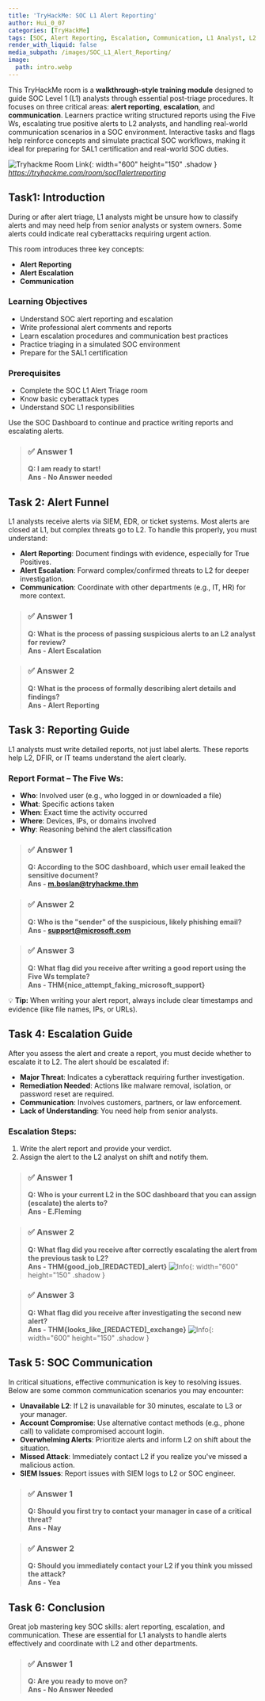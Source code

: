 ```yaml
---
title: 'TryHackMe: SOC L1 Alert Reporting'
author: Hui_0_07
categories: [TryHackMe]
tags: [SOC, Alert Reporting, Escalation, Communication, L1 Analyst, L2 Analyst, Incident Response, SIEM, Cybersecurity]
render_with_liquid: false
media_subpath: /images/SOC_L1_Alert_Reporting/
image:
  path: intro.webp
---
```


This TryHackMe room is a **walkthrough-style training module** designed to guide SOC Level 1 (L1) analysts through essential post-triage procedures. It focuses on three critical areas: **alert reporting**, **escalation**, and **communication**. Learners practice writing structured reports using the Five Ws, escalating true positive alerts to L2 analysts, and handling real-world communication scenarios in a SOC environment. Interactive tasks and flags help reinforce concepts and simulate practical SOC workflows, making it ideal for preparing for SAL1 certification and real-world SOC duties.

![Tryhackme Room Link](room_card.webp){: width="600" height="150" .shadow }
_<https://tryhackme.com/room/socl1alertreporting>_

## Task1: Introduction

During or after alert triage, L1 analysts might be unsure how to classify alerts and may need help from senior analysts or system owners. Some alerts could indicate real cyberattacks requiring urgent action.

This room introduces three key concepts:
- **Alert Reporting**
- **Alert Escalation**
- **Communication**

### Learning Objectives
- Understand SOC alert reporting and escalation
- Write professional alert comments and reports
- Learn escalation procedures and communication best practices
- Practice triaging in a simulated SOC environment
- Prepare for the SAL1 certification

### Prerequisites
- Complete the SOC L1 Alert Triage room
- Know basic cyberattack types
- Understand SOC L1 responsibilities

Use the SOC Dashboard to continue and practice writing reports and escalating alerts.

> ### ✅ Answer 1
> **Q: I am ready to start!**  
> **Ans - No Answer needed**

## Task 2: Alert Funnel

L1 analysts receive alerts via SIEM, EDR, or ticket systems. Most alerts are closed at L1, but complex threats go to L2. To handle this properly, you must understand:

- **Alert Reporting**: Document findings with evidence, especially for True Positives.
- **Alert Escalation**: Forward complex/confirmed threats to L2 for deeper investigation.
- **Communication**: Coordinate with other departments (e.g., IT, HR) for more context.

> ### ✅ Answer 1 
> **Q: What is the process of passing suspicious alerts to an L2 analyst for review?**  
> **Ans - Alert Escalation**

> ### ✅ Answer 2 
> **Q: What is the process of formally describing alert details and findings?**  
> **Ans - Alert Reporting**

## Task 3: Reporting Guide

L1 analysts must write detailed reports, not just label alerts. These reports help L2, DFIR, or IT teams understand the alert clearly.

### Report Format – The Five Ws:
- **Who**: Involved user (e.g., who logged in or downloaded a file)
- **What**: Specific actions taken
- **When**: Exact time the activity occurred
- **Where**: Devices, IPs, or domains involved
- **Why**: Reasoning behind the alert classification

> ### ✅ Answer 1 
> **Q: According to the SOC dashboard, which user email leaked the sensitive document?**  
> **Ans - m.boslan@tryhackme.thm**

> ### ✅ Answer 2 
> **Q: Who is the "sender" of the suspicious, likely phishing email?**  
> **Ans - support@microsoft.com**

> ### ✅ Answer 3 
> **Q: What flag did you receive after writing a good report using the Five Ws template?**  
> **Ans - THM{nice_attempt_faking_microsoft_support}**

<div class="alert alert-info" role="alert">
  💡 <strong>Tip:</strong> When writing your alert report, always include clear timestamps and evidence (like file names, IPs, or URLs).
</div>

## Task 4: Escalation Guide

After you assess the alert and create a report, you must decide whether to escalate it to L2. The alert should be escalated if:

- **Major Threat**: Indicates a cyberattack requiring further investigation.
- **Remediation Needed**: Actions like malware removal, isolation, or password reset are required.
- **Communication**: Involves customers, partners, or law enforcement.
- **Lack of Understanding**: You need help from senior analysts.

### Escalation Steps:
1. Write the alert report and provide your verdict.
2. Assign the alert to the L2 analyst on shift and notify them.

> ### ✅ Answer 1 
> **Q: Who is your current L2 in the SOC dashboard that you can assign (escalate) the alerts to?**  
> **Ans - E.Fleming**

> ### ✅ Answer 2 
> **Q: What flag did you receive after correctly escalating the alert from the previous task to L2?**  
> **Ans - THM{good_job_[REDACTED]_alert}**
![Info](task4_2.webp){: width="600" height="150" .shadow }

> ### ✅ Answer 3 
> **Q: What flag did you receive after investigating the second new alert?**  
> **Ans - THM{looks_like_[REDACTED]_exchange}**
![Info](task4_3.webp){: width="600" height="150" .shadow }

## Task 5: SOC Communication

In critical situations, effective communication is key to resolving issues. Below are some common communication scenarios you may encounter:

- **Unavailable L2**: If L2 is unavailable for 30 minutes, escalate to L3 or your manager.
- **Account Compromise**: Use alternative contact methods (e.g., phone call) to validate compromised account login.
- **Overwhelming Alerts**: Prioritize alerts and inform L2 on shift about the situation.
- **Missed Attack**: Immediately contact L2 if you realize you've missed a malicious action.
- **SIEM Issues**: Report issues with SIEM logs to L2 or SOC engineer.

> ### ✅ Answer 1 
> **Q: Should you first try to contact your manager in case of a critical threat?**  
> **Ans - Nay**

> ### ✅ Answer 2 
> **Q: Should you immediately contact your L2 if you think you missed the attack?**  
> **Ans - Yea**

## Task 6: Conclusion

Great job mastering key SOC skills: alert reporting, escalation, and communication. These are essential for L1 analysts to handle alerts effectively and coordinate with L2 and other departments.

> ### ✅ Answer 1 
> **Q: Are you ready to move on?**  
> **Ans - No Answer Needed**
